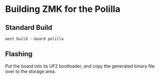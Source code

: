 # Building ZMK for the Polilla


## Standard Build

```
west build --board polilla
```

## Flashing

Put the board into its UF2 bootloader, and copy the generated binary file over to the storage area.